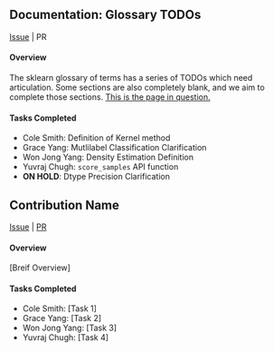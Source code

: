 
## Documentation: Glossary TODOs

[Issue](https://github.com/scikit-learn/scikit-learn/issues/13533)
|
PR

#### Overview

The sklearn glossary of terms has a series of TODOs which need articulation.
Some sections are also completely blank, and we aim to complete those sections.
[This is the page in question.](http://scikit-learn.org/stable/glossary.html)

#### Tasks Completed

* Cole Smith: Definition of Kernel method
* Grace Yang: Mutlilabel Classification Clarification
* Won Jong Yang: Density Estimation Definition
* Yuvraj Chugh: `score_samples` API function
* **ON HOLD**: Dtype Precision Clarification


## Contribution Name

[Issue](www.google.com)
|
[PR](www.google.com)

#### Overview

[Breif Overview]

#### Tasks Completed

* Cole Smith: [Task 1]
* Grace Yang: [Task 2]
* Won Jong Yang: [Task 3]
* Yuvraj Chugh: [Task 4]
